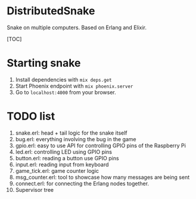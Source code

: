 # DistributedSnake

Snake on multiple computers. Based on Erlang and Elixir.

[TOC]

# Starting snake

1. Install dependencies with `mix deps.get`
2. Start Phoenix endpoint with `mix phoenix.server`
3. Go to `localhost:4000` from your browser.

# TODO list

1. snake.erl: head + tail logic for the snake itself
2. bug.erl: everything involving the bug in the game
3. gpio.erl: easy to use API for controlling GPIO pins of the Raspberry Pi
4. led.erl: controlling LED using GPIO pins
5. button.erl: reading a button use GPIO pins
6. input.erl: reading input from keyboard
7. game_tick.erl: game counter logic
8. msg_counter.erl: tool to showcase how many messages are being sent
9. connect.erl: for connecting the Erlang nodes together.
10. Supervisor tree

